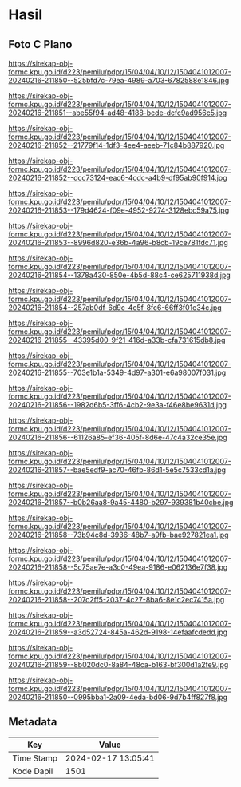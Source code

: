# Hasil

## Foto C Plano

https://sirekap-obj-formc.kpu.go.id/d223/pemilu/pdpr/15/04/04/10/12/1504041012007-20240216-211850--525bfd7c-79ea-4989-a703-6782588e1846.jpg

https://sirekap-obj-formc.kpu.go.id/d223/pemilu/pdpr/15/04/04/10/12/1504041012007-20240216-211851--abe55f94-ad48-4188-bcde-dcfc9ad956c5.jpg

https://sirekap-obj-formc.kpu.go.id/d223/pemilu/pdpr/15/04/04/10/12/1504041012007-20240216-211852--21779f14-1df3-4ee4-aeeb-71c84b887920.jpg

https://sirekap-obj-formc.kpu.go.id/d223/pemilu/pdpr/15/04/04/10/12/1504041012007-20240216-211852--dcc73124-eac6-4cdc-a4b9-df95ab90f914.jpg

https://sirekap-obj-formc.kpu.go.id/d223/pemilu/pdpr/15/04/04/10/12/1504041012007-20240216-211853--179d4624-f09e-4952-9274-3128ebc59a75.jpg

https://sirekap-obj-formc.kpu.go.id/d223/pemilu/pdpr/15/04/04/10/12/1504041012007-20240216-211853--8996d820-e36b-4a96-b8cb-19ce781fdc71.jpg

https://sirekap-obj-formc.kpu.go.id/d223/pemilu/pdpr/15/04/04/10/12/1504041012007-20240216-211854--1378a430-850e-4b5d-88c4-ce625711938d.jpg

https://sirekap-obj-formc.kpu.go.id/d223/pemilu/pdpr/15/04/04/10/12/1504041012007-20240216-211854--257ab0df-6d9c-4c5f-8fc6-66ff3f01e34c.jpg

https://sirekap-obj-formc.kpu.go.id/d223/pemilu/pdpr/15/04/04/10/12/1504041012007-20240216-211855--43395d00-9f21-416d-a33b-cfa731615db8.jpg

https://sirekap-obj-formc.kpu.go.id/d223/pemilu/pdpr/15/04/04/10/12/1504041012007-20240216-211855--703e1b1a-5349-4d97-a301-e6a98007f031.jpg

https://sirekap-obj-formc.kpu.go.id/d223/pemilu/pdpr/15/04/04/10/12/1504041012007-20240216-211856--1982d6b5-3ff6-4cb2-9e3a-f46e8be9631d.jpg

https://sirekap-obj-formc.kpu.go.id/d223/pemilu/pdpr/15/04/04/10/12/1504041012007-20240216-211856--61126a85-ef36-405f-8d6e-47c4a32ce35e.jpg

https://sirekap-obj-formc.kpu.go.id/d223/pemilu/pdpr/15/04/04/10/12/1504041012007-20240216-211857--bae5edf9-ac70-46fb-86d1-5e5c7533cd1a.jpg

https://sirekap-obj-formc.kpu.go.id/d223/pemilu/pdpr/15/04/04/10/12/1504041012007-20240216-211857--b0b26aa8-9a45-4480-b297-939381b40cbe.jpg

https://sirekap-obj-formc.kpu.go.id/d223/pemilu/pdpr/15/04/04/10/12/1504041012007-20240216-211858--73b94c8d-3936-48b7-a9fb-bae927821ea1.jpg

https://sirekap-obj-formc.kpu.go.id/d223/pemilu/pdpr/15/04/04/10/12/1504041012007-20240216-211858--5c75ae7e-a3c0-49ea-9186-e062136e7f38.jpg

https://sirekap-obj-formc.kpu.go.id/d223/pemilu/pdpr/15/04/04/10/12/1504041012007-20240216-211858--207c2ff5-2037-4c27-8ba6-8e1c2ec7415a.jpg

https://sirekap-obj-formc.kpu.go.id/d223/pemilu/pdpr/15/04/04/10/12/1504041012007-20240216-211859--a3d52724-845a-462d-9198-14efaafcdedd.jpg

https://sirekap-obj-formc.kpu.go.id/d223/pemilu/pdpr/15/04/04/10/12/1504041012007-20240216-211859--8b020dc0-8a84-48ca-b163-bf300d1a2fe9.jpg

https://sirekap-obj-formc.kpu.go.id/d223/pemilu/pdpr/15/04/04/10/12/1504041012007-20240216-211850--0995bba1-2a09-4eda-bd06-9d7b4ff827f8.jpg


## Metadata

| Key        | Value               |
| ---------- | ------------------- |
| Time Stamp | 2024-02-17 13:05:41 |
| Kode Dapil | 1501                |



